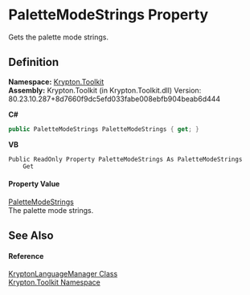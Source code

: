 # PaletteModeStrings Property


Gets the palette mode strings.



## Definition
**Namespace:** <a href="79d2eac2-21f4-54ff-7552-b20c33c30600.md">Krypton.Toolkit</a>  
**Assembly:** Krypton.Toolkit (in Krypton.Toolkit.dll) Version: 80.23.10.287+8d7660f9dc5efd033fabe008ebfb904beab6d444

**C#**
``` C#
public PaletteModeStrings PaletteModeStrings { get; }
```
**VB**
``` VB
Public ReadOnly Property PaletteModeStrings As PaletteModeStrings
	Get
```



#### Property Value
<a href="574b814b-e541-bdff-7c48-5b02de0544f5.md">PaletteModeStrings</a>  
The palette mode strings.

## See Also


#### Reference
<a href="dac09113-2984-9ef4-34e6-8be84cc38189.md">KryptonLanguageManager Class</a>  
<a href="79d2eac2-21f4-54ff-7552-b20c33c30600.md">Krypton.Toolkit Namespace</a>  

